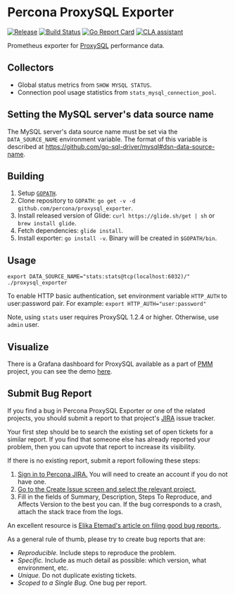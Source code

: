 # Percona ProxySQL Exporter

[![Release](https://github-release-version.herokuapp.com/github/percona/proxysql_exporter/release.svg?style=flat)](https://github.com/percona/proxysql_exporter/releases/latest)
[![Build Status](https://travis-ci.org/percona/proxysql_exporter.svg?branch=master)](https://travis-ci.org/percona/proxysql_exporter)
[![Go Report Card](https://goreportcard.com/badge/github.com/percona/proxysql_exporter)](https://goreportcard.com/report/github.com/percona/proxysql_exporter)
[![CLA assistant](https://cla-assistant.io/readme/badge/percona/proxysql_exporter)](https://cla-assistant.io/percona/proxysql_exporter)

Prometheus exporter for [ProxySQL](https://github.com/sysown/proxysql) performance data.

## Collectors

 * Global status metrics from `SHOW MYSQL STATUS`.
 * Connection pool usage statistics from `stats_mysql_connection_pool`.

## Setting the MySQL server's data source name

The MySQL server's data source name must be set via the `DATA_SOURCE_NAME` environment variable. The format of this variable is described at https://github.com/go-sql-driver/mysql#dsn-data-source-name.

## Building

1. Setup [`GOPATH`](https://golang.org/doc/code.html#GOPATH).
2. Clone repository to `GOPATH`: `go get -v -d github.com/percona/proxysql_exporter`.
3. Install released version of Glide: `curl https://glide.sh/get | sh` or `brew install glide`.
4. Fetch dependencies: `glide install`.
5. Install exporter: `go install -v`. Binary will be created in `$GOPATH/bin`.


## Usage

```
export DATA_SOURCE_NAME="stats:stats@tcp(localhost:6032)/"
./proxysql_exporter
```

To enable HTTP basic authentication, set environment variable `HTTP_AUTH` to user:password pair.
For example: `export HTTP_AUTH="user:password"`

Note, using `stats` user requires ProxySQL 1.2.4 or higher. Otherwise, use `admin` user.

## Visualize

There is a Grafana dashboard for ProxySQL available as a part of [PMM](https://www.percona.com/doc/percona-monitoring-and-management/index.html) project, you can see the demo [here](https://pmmdemo.percona.com/graph/dashboard/db/proxysql-overview).

## Submit Bug Report
If you find a bug in Percona ProxySQL Exporter or one of the related projects, you should submit a report to that project's [JIRA](https://jira.percona.com) issue tracker.

Your first step should be to search the existing set of open tickets for a similar report. If you find that someone else has already reported your problem, then you can upvote that report to increase its visibility.

If there is no existing report, submit a report following these steps:

1.  [Sign in to Percona JIRA.](https://jira.percona.com/login.jsp) You will need to create an account if you do not have one.
2.  [Go to the Create Issue screen and select the relevant project.](https://jira.percona.com/secure/CreateIssueDetails!init.jspa?pid=11600&issuetype=1&priority=3&components=11601)
3.  Fill in the fields of Summary, Description, Steps To Reproduce, and Affects Version to the best you can. If the bug corresponds to a crash, attach the stack trace from the logs.

An excellent resource is [Elika Etemad's article on filing good bug reports.](http://fantasai.inkedblade.net/style/talks/filing-good-bugs/).

As a general rule of thumb, please try to create bug reports that are:

-   *Reproducible.* Include steps to reproduce the problem.
-   *Specific.* Include as much detail as possible: which version, what environment, etc.
-   *Unique.* Do not duplicate existing tickets.
-   *Scoped to a Single Bug.* One bug per report.
